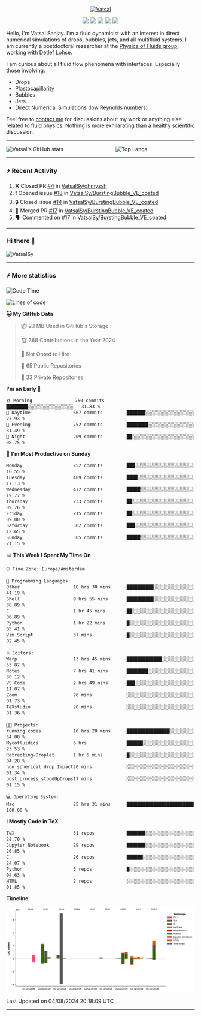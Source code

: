 <center>

[<img alt="Vatsal" width="200px" src="https://www.dropbox.com/s/dxyybgtblo8er6h/Logo_Vatsal_Vector.png?raw=1">](https://www.vatsalsanjay.com)

[<img src="https://img.shields.io/badge/googlescholar-4285F4?&style=for-the-badge&logo=googlescholar&logoColor=white">](https://scholar.google.com/citations?hl=en&user=67aQviYAAAAJ)
[<img src="https://img.shields.io/static/v1.svg?&style=for-the-badge&logo=ResearchGate&label=&message=ResearchGate&logoColor=white&color=green">](https://www.researchgate.net/profile/Vatsal-Sanjay-2)
[<img src="https://img.shields.io/badge/twitter-1DA1F2?&style=for-the-badge&logo=twitter&logoColor=white">](https://twitter.com/VatsalSanjay)
[<img src="https://img.shields.io/badge/linkedin-0A66C2?&style=for-the-badge&logo=linkedin">](https://www.linkedin.com/in/vatsalsanjay/)
[<img src="https://img.shields.io/badge/orcid-A6CE39?&style=for-the-badge&logo=orcid&logoColor=white">](https://orcid.org/0000-0002-4293-6099)

</center>

Hello, I'm Vatsal Sanjay. I'm a fluid dynamicist with an interest in direct numerical simulations of drops, bubbles, jets, and all multifluid systems. I am currently a postdoctoral researcher at the [Physics of Fluids group](https://pof.tnw.utwente.nl), working with [Detlef Lohse](https://en.wikipedia.org/wiki/Detlef_Lohse). 

I am curious about all fluid flow phenomena with interfaces. Especially those involving:

- Drops
- Plastocapillarity
- Bubbles
- Jets
- Direct Numerical Simulations (low Reynolds numbers)

Feel free to [contact me](mailto:contact@vatsalsanjay.com) for discussions about my work or anything else related to fluid physics. Nothing is more exhilarating than a healthy scientific discussion.

<!-- ![Vatsal's GitHub stats](https://github-readme-stats-xi-wine-74.vercel.app/api?username=VatsalSy&show_icons=true&theme=vision-friendly-dark)

![Top Langs](https://github-readme-stats-xi-wine-74.vercel.app/api/top-langs/?username=VatsalSy&layout=compact&theme=vision-friendly-dark) -->

---
<div style="display: flex; justify-content: space-between;">
    <img src="https://github-readme-stats-xi-wine-74.vercel.app/api?username=VatsalSy&show_icons=true&theme=vision-friendly-dark" alt="Vatsal's GitHub stats" style="width: 55%;">
    <img src="https://github-readme-stats-xi-wine-74.vercel.app/api/top-langs/?username=VatsalSy&layout=compact&theme=vision-friendly-dark" alt="Top Langs" style="width: 42%;">
</div>

---

### :zap: Recent Activity

<!--START_SECTION:activity-->
1. ❌ Closed PR [#4](https://github.com/VatsalSy/ohmyzsh/pull/4) in [VatsalSy/ohmyzsh](https://github.com/VatsalSy/ohmyzsh)
2. ❗ Opened issue [#18](https://github.com/VatsalSy/BurstingBubble_VE_coated/issues/18) in [VatsalSy/BurstingBubble_VE_coated](https://github.com/VatsalSy/BurstingBubble_VE_coated)
3. 🔒 Closed issue [#14](https://github.com/VatsalSy/BurstingBubble_VE_coated/issues/14) in [VatsalSy/BurstingBubble_VE_coated](https://github.com/VatsalSy/BurstingBubble_VE_coated)
4. 🎉 Merged PR [#17](https://github.com/VatsalSy/BurstingBubble_VE_coated/pull/17) in [VatsalSy/BurstingBubble_VE_coated](https://github.com/VatsalSy/BurstingBubble_VE_coated)
5. 🗣 Commented on [#17](https://github.com/VatsalSy/BurstingBubble_VE_coated/pull/17#issuecomment-2267532284) in [VatsalSy/BurstingBubble_VE_coated](https://github.com/VatsalSy/BurstingBubble_VE_coated)
<!--END_SECTION:activity-->
---

### Hi there 👋
<p align="left"> <img src="https://komarev.com/ghpvc/?username=VatsalSy&label=Profile%20views&color=orange&style=for-the-badge" alt="VatsalSy" /> </p>

---
### :zap: More statistics

<!--START_SECTION:waka-->
![Code Time](http://img.shields.io/badge/Code%20Time-59%20hrs%2043%20mins-blue)

![Lines of code](https://img.shields.io/badge/From%20Hello%20World%20I%27ve%20Written-18.0%20million%20lines%20of%20code-blue)

**🐱 My GitHub Data** 

> 📦 2.1 MB Used in GitHub's Storage 
 > 
> 🏆 368 Contributions in the Year 2024
 > 
> 🚫 Not Opted to Hire
 > 
> 📜 65 Public Repositories 
 > 
> 🔑 33 Private Repositories 
 > 
**I'm an Early 🐤** 

```text
🌞 Morning                760 commits         ████████░░░░░░░░░░░░░░░░░   31.83 % 
🌆 Daytime                667 commits         ███████░░░░░░░░░░░░░░░░░░   27.93 % 
🌃 Evening                752 commits         ████████░░░░░░░░░░░░░░░░░   31.49 % 
🌙 Night                  209 commits         ██░░░░░░░░░░░░░░░░░░░░░░░   08.75 % 
```
📅 **I'm Most Productive on Sunday** 

```text
Monday                   252 commits         ███░░░░░░░░░░░░░░░░░░░░░░   10.55 % 
Tuesday                  409 commits         ████░░░░░░░░░░░░░░░░░░░░░   17.13 % 
Wednesday                472 commits         █████░░░░░░░░░░░░░░░░░░░░   19.77 % 
Thursday                 233 commits         ██░░░░░░░░░░░░░░░░░░░░░░░   09.76 % 
Friday                   215 commits         ██░░░░░░░░░░░░░░░░░░░░░░░   09.00 % 
Saturday                 302 commits         ███░░░░░░░░░░░░░░░░░░░░░░   12.65 % 
Sunday                   505 commits         █████░░░░░░░░░░░░░░░░░░░░   21.15 % 
```


📊 **This Week I Spent My Time On** 

```text
🕑︎ Time Zone: Europe/Amsterdam

💬 Programming Languages: 
Other                    10 hrs 30 mins      ██████████░░░░░░░░░░░░░░░   41.19 % 
Shell                    9 hrs 55 mins       ██████████░░░░░░░░░░░░░░░   38.89 % 
C                        1 hr 45 mins        ██░░░░░░░░░░░░░░░░░░░░░░░   06.89 % 
Python                   1 hr 22 mins        █░░░░░░░░░░░░░░░░░░░░░░░░   05.41 % 
Vim Script               37 mins             █░░░░░░░░░░░░░░░░░░░░░░░░   02.45 % 

🔥 Editors: 
Warp                     13 hrs 45 mins      █████████████░░░░░░░░░░░░   53.87 % 
Notes                    7 hrs 41 mins       ████████░░░░░░░░░░░░░░░░░   30.12 % 
VS Code                  2 hrs 49 mins       ███░░░░░░░░░░░░░░░░░░░░░░   11.07 % 
Zoom                     26 mins             ░░░░░░░░░░░░░░░░░░░░░░░░░   01.73 % 
TeXstudio                20 mins             ░░░░░░░░░░░░░░░░░░░░░░░░░   01.36 % 

🐱‍💻 Projects: 
running codes            16 hrs 20 mins      ████████████████░░░░░░░░░   64.00 % 
Mycofluidics             6 hrs               ██████░░░░░░░░░░░░░░░░░░░   23.53 % 
Retracting-Droplet       1 hr 5 mins         █░░░░░░░░░░░░░░░░░░░░░░░░   04.28 % 
non spherical drop Impact20 mins             ░░░░░░░░░░░░░░░░░░░░░░░░░   01.34 % 
post_process_stoodUpDrops17 mins             ░░░░░░░░░░░░░░░░░░░░░░░░░   01.15 % 

💻 Operating System: 
Mac                      25 hrs 31 mins      █████████████████████████   100.00 % 
```

**I Mostly Code in TeX** 

```text
TeX                      31 repos            ███████░░░░░░░░░░░░░░░░░░   28.70 % 
Jupyter Notebook         29 repos            ███████░░░░░░░░░░░░░░░░░░   26.85 % 
C                        26 repos            ██████░░░░░░░░░░░░░░░░░░░   24.07 % 
Python                   5 repos             █░░░░░░░░░░░░░░░░░░░░░░░░   04.63 % 
HTML                     2 repos             ░░░░░░░░░░░░░░░░░░░░░░░░░   01.85 % 
```



**Timeline**

![Lines of Code chart](https://raw.githubusercontent.com/VatsalSy/VatsalSy/main/assets/bar_graph.png)


 Last Updated on 04/08/2024 20:18:09 UTC
<!--END_SECTION:waka-->
---
